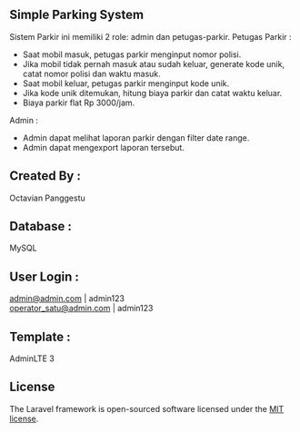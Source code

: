 ## Simple Parking System

Sistem Parkir ini memiliki 2 role: admin dan petugas-parkir.
Petugas Parkir :
- Saat mobil masuk, petugas parkir menginput nomor polisi. 
- Jika mobil tidak pernah masuk atau sudah keluar, generate kode unik, catat nomor polisi dan waktu masuk.
- Saat mobil keluar, petugas parkir menginput kode unik. 
- Jika kode unik ditemukan, hitung biaya parkir dan catat waktu keluar.
- Biaya parkir flat Rp 3000/jam.

Admin :
- Admin dapat melihat laporan parkir dengan filter date range.
- Admin dapat mengexport laporan tersebut.

## Created By :
Octavian Panggestu

## Database :
MySQL

## User Login :
admin@admin.com | admin123 <br />
operator_satu@admin.com | admin123

## Template :
AdminLTE 3

## License

The Laravel framework is open-sourced software licensed under the [MIT license](https://opensource.org/licenses/MIT).
